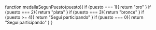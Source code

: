 function medallaSegunPuesto(puesto){
  if (puesto === 1){
  return "oro"
  }
  if (puesto === 2){
  return "plata"
  }
  if (puesto === 3){
  return "bronce"
  }
  if (puesto >= 4){
  return "Seguí participando"
}
if (puesto === 0){
  return "Seguí participando"
}
}
